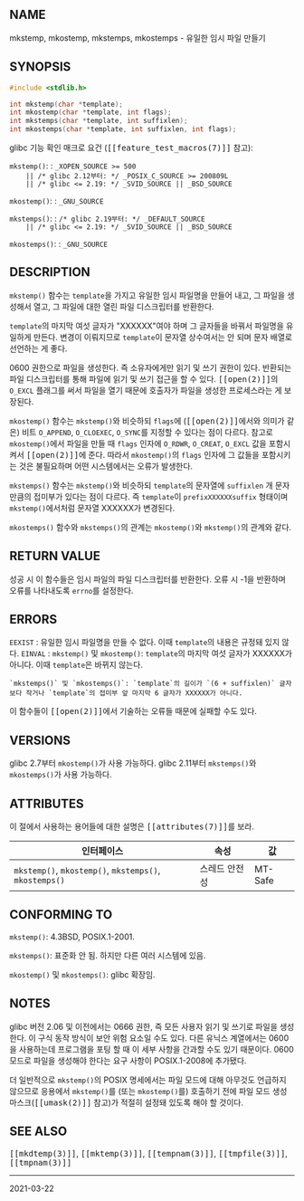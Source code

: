 ## NAME

mkstemp, mkostemp, mkstemps, mkostemps - 유일한 임시 파일 만들기

## SYNOPSIS

```c
#include <stdlib.h>

int mkstemp(char *template);
int mkostemp(char *template, int flags);
int mkstemps(char *template, int suffixlen);
int mkostemps(char *template, int suffixlen, int flags);
```

glibc 기능 확인 매크로 요건 (<tt>[[feature_test_macros(7)]]</tt> 참고):

`mkstemp()`:
:   `_XOPEN_SOURCE >= 500`<br>
    `    || /* glibc 2.12부터: */ _POSIX_C_SOURCE >= 200809L`<br>
    `    || /* glibc <= 2.19: */ _SVID_SOURCE || _BSD_SOURCE`

`mkostemp()`:
:   `_GNU_SOURCE`

`mkstemps()`:
:   `/* glibc 2.19부터: */ _DEFAULT_SOURCE`<br>
    `    || /* glibc <= 2.19: */ _SVID_SOURCE || _BSD_SOURCE`

`mkostemps()`:
:   `_GNU_SOURCE`

## DESCRIPTION

`mkstemp()` 함수는 `template`을 가지고 유일한 임시 파일명을 만들어 내고, 그 파일을 생성해서 열고, 그 파일에 대한 열린 파일 디스크립터를 반환한다.

`template`의 마지막 여섯 글자가 "XXXXXX"여야 하며 그 글자들을 바꿔서 파일명을 유일하게 만든다. 변경이 이뤄지므로 `template`이 문자열 상수여서는 안 되며 문자 배열로 선언하는 게 좋다.

0600 권한으로 파일을 생성한다. 즉 소유자에게만 읽기 및 쓰기 권한이 있다. 반환되는 파일 디스크립터를 통해 파일에 읽기 및 쓰기 접근을 할 수 있다. <tt>[[open(2)]]</tt>의 `O_EXCL` 플래그를 써서 파일을 열기 때문에 호출자가 파일을 생성한 프로세스라는 게 보장된다.

`mkostemp()` 함수는 `mkstemp()`와 비슷하되 `flags`에 (<tt>[[open(2)]]</tt>에서와 의미가 같은) 비트 `O_APPEND`, `O_CLOEXEC`, `O_SYNC`를 지정할 수 있다는 점이 다르다. 참고로 `mkostemp()`에서 파일을 만들 때 `flags` 인자에 `O_RDWR`, `O_CREAT`, `O_EXCL` 값을 포함시켜서 <tt>[[open(2)]]</tt>에 준다. 따라서 `mkostemp()`의 `flags` 인자에 그 값들을 포함시키는 것은 불필요하며 어떤 시스템에서는 오류가 발생한다.

`mkstemps()` 함수는 `mkstemp()`와 비슷하되 `template`의 문자열에 `suffixlen` 개 문자만큼의 접미부가 있다는 점이 다르다. 즉 `template`이 `prefixXXXXXXsuffix` 형태이며 `mkstemp()`에서처럼 문자열 XXXXXX가 변경된다.

`mkostemps()` 함수와 `mkstemps()`의 관계는 `mkostemp()`와 `mkstemp()`의 관계와 같다.

## RETURN VALUE

성공 시 이 함수들은 임시 파일의 파일 디스크립터를 반환한다. 오류 시 -1을 반환하며 오류를 나타내도록 `errno`를 설정한다.

## ERRORS

`EEXIST`
:   유일한 임시 파일명을 만들 수 없다. 이때 `template`의 내용은 규정돼 있지 않다.
`EINVAL`
:   `mkstemp()` 및 `mkostemp()`: `template`의 마지막 여섯 글자가 XXXXXX가 아니다. 이때 `template`은 바뀌지 않는다.

    `mkstemps()` 및 `mkostemps()`: `template`의 길이가 `(6 + suffixlen)` 글자보다 작거나 `template`의 접미부 앞 마지막 6 글자가 XXXXXX가 아니다.

이 함수들이 <tt>[[open(2)]]</tt>에서 기술하는 오류들 때문에 실패할 수도 있다.

## VERSIONS

glibc 2.7부터 `mkostemp()`가 사용 가능하다. glibc 2.11부터 `mkstemps()`와 `mkostemps()`가 사용 가능하다.

## ATTRIBUTES

이 절에서 사용하는 용어들에 대한 설명은 <tt>[[attributes(7)]]</tt>를 보라.

| 인터페이스 | 속성 | 값 |
| --- | --- | --- |
| `mkstemp()`, `mkostemp()`, `mkstemps()`, `mkostemps()` | 스레드 안전성 | MT-Safe |

## CONFORMING TO

`mkstemp()`: 4.3BSD, POSIX.1-2001.

`mkstemps()`: 표준화 안 됨. 하지만 다른 여러 시스템에 있음.

`mkostemp()` 및 `mkostemps()`: glibc 확장임.

## NOTES

glibc 버전 2.06 및 이전에서는 0666 권한, 즉 모든 사용자 읽기 및 쓰기로 파일을 생성한다. 이 구식 동작 방식이 보안 위험 요소일 수도 있다. 다른 유닉스 계열에서는 0600을 사용하는데 프로그램을 포팅 할 때 이 세부 사항을 간과할 수도 있기 때문이다. 0600 모드로 파일을 생성해야 한다는 요구 사항이 POSIX.1-2008에 추가됐다.

더 일반적으로 `mkstemp()`의 POSIX 명세에서는 파일 모드에 대해 아무것도 언급하지 않으므로 응용에서 `mkstemp()`를 (또는 `mkostemp()`를) 호출하기 전에 파일 모드 생성 마스크(<tt>[[umask(2)]]</tt> 참고)가 적절히 설정돼 있도록 해야 할 것이다.

## SEE ALSO

<tt>[[mkdtemp(3)]]</tt>, <tt>[[mktemp(3)]]</tt>, <tt>[[tempnam(3)]]</tt>, <tt>[[tmpfile(3)]]</tt>, <tt>[[tmpnam(3)]]</tt>

----

2021-03-22
